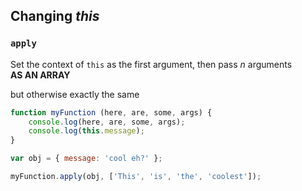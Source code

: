 ## Changing *this*

### `apply`

Set the context of `this` as the first argument, then pass *n* arguments  
**AS AN ARRAY**  

but otherwise exactly the same

```javascript
function myFunction (here, are, some, args) {
	console.log(here, are, some, args);
	console.log(this.message);
}

var obj = { message: 'cool eh?' };

myFunction.apply(obj, ['This', 'is', 'the', 'coolest']);
```